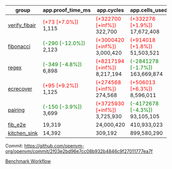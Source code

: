 | group | app.proof_time_ms | app.cycles | app.cells_used | leaf.proof_time_ms | leaf.cycles | leaf.cells_used |
| -- | -- | -- | -- | -- | -- | -- |
| [verify_fibair](https://github.com/openvm-org/openvm/blob/benchmark-results/benchmarks-pr/1567/verify_fibair-2f03e2bd96e7cc08b932b4846c9f27011777ea7f.md) |<span style='color: red'>(+73 [+7.0%])</span> 1,115 | <span style='color: red'>(+322700 [+inf%])</span> 322,700 | <span style='color: red'>(+332276 [+1.9%])</span> 17,672,408 |- | - | - |
| [fibonacci](https://github.com/openvm-org/openvm/blob/benchmark-results/benchmarks-pr/1567/fibonacci-2f03e2bd96e7cc08b932b4846c9f27011777ea7f.md) |<span style='color: green'>(-290 [-12.0%])</span> 2,123 | <span style='color: red'>(+3000420 [+inf%])</span> 3,000,420 | <span style='color: red'>(+914018 [+1.8%])</span> 51,503,521 |<span style='color: green'>(-24 [-0.8%])</span> 3,084 | <span style='color: red'>(+1247962 [+inf%])</span> 1,247,962 | <span style='color: red'>(+790162 [+1.1%])</span> 70,624,840 |
| [regex](https://github.com/openvm-org/openvm/blob/benchmark-results/benchmarks-pr/1567/regex-2f03e2bd96e7cc08b932b4846c9f27011777ea7f.md) |<span style='color: green'>(-349 [-4.8%])</span> 6,898 | <span style='color: red'>(+8217194 [+inf%])</span> 8,217,194 | <span style='color: green'>(-2841278 [-1.7%])</span> 163,669,874 |<span style='color: green'>(-3635 [-28.9%])</span> 8,930 | <span style='color: red'>(+3326753 [+inf%])</span> 3,326,753 | <span style='color: green'>(-69536358 [-22.9%])</span> 234,119,668 |
| [ecrecover](https://github.com/openvm-org/openvm/blob/benchmark-results/benchmarks-pr/1567/ecrecover-2f03e2bd96e7cc08b932b4846c9f27011777ea7f.md) |<span style='color: red'>(+95 [+9.2%])</span> 1,125 | <span style='color: red'>(+274568 [+inf%])</span> 274,568 | <span style='color: red'>(+506013 [+6.3%])</span> 8,596,011 |<span style='color: green'>(-623 [-5.9%])</span> 9,881 | <span style='color: red'>(+2934915 [+inf%])</span> 2,934,915 | <span style='color: red'>(+1573188 [+0.6%])</span> 246,667,540 |
| [pairing](https://github.com/openvm-org/openvm/blob/benchmark-results/benchmarks-pr/1567/pairing-2f03e2bd96e7cc08b932b4846c9f27011777ea7f.md) |<span style='color: green'>(-150 [-3.9%])</span> 3,699 | <span style='color: red'>(+3725930 [+inf%])</span> 3,725,930 | <span style='color: green'>(-4172678 [-4.3%])</span> 93,105,105 |<span style='color: green'>(-3243 [-42.1%])</span> 4,453 | <span style='color: red'>(+2010503 [+inf%])</span> 2,010,503 | <span style='color: green'>(-66693361 [-32.5%])</span> 138,831,973 |
| [fib_e2e](https://github.com/openvm-org/openvm/blob/benchmark-results/benchmarks-pr/1567/fib_e2e-2f03e2bd96e7cc08b932b4846c9f27011777ea7f.md) | 19,319 |  24,000,420 |  410,933,023 | 16,950 |  7,462,439 |  435,493,491 |
| [kitchen_sink](https://github.com/openvm-org/openvm/blob/benchmark-results/benchmarks-pr/1567/kitchen_sink-2f03e2bd96e7cc08b932b4846c9f27011777ea7f.md) | 14,392 |  309,192 |  899,580,290 | 22,284 |  7,952,506 |  748,994,394 |


Commit: https://github.com/openvm-org/openvm/commit/2f03e2bd96e7cc08b932b4846c9f27011777ea7f

[Benchmark Workflow](https://github.com/openvm-org/openvm/actions/runs/16578557877)
